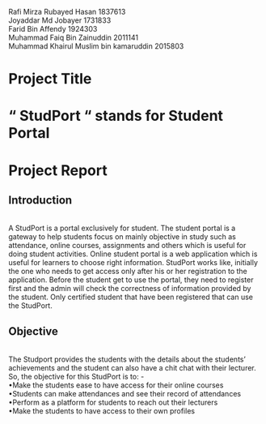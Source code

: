 Rafi Mirza Rubayed Hasan 1837613<br>
Joyaddar Md Jobayer 1731833<br>
Farid Bin Affendy 1924303<br>
Muhammad Faiq Bin Zainuddin 2011141<br>
Muhammad Khairul Muslim bin kamaruddin 2015803<br>


<h1>Project Title</h1> 
<h1>“ StudPort “ stands for Student Portal</h1>
<h1>Project Report</h1> 

<h2>Introduction</h2><br>
A StudPort is a portal exclusively for student. The student portal is a gateway to help students focus on mainly objective in study such as attendance, online courses, assignments and others which is useful for doing student activities. Online student portal is a web application which is useful for learners to choose right information. StudPort works like, initially the one who needs to get access only after his or her registration to the application. Before the student get to use the portal, they need to register first and the admin will check the correctness of information provided by the student. Only certified student that have been registered that can use the StudPort. 

<h2>Objective</h2><br>
The Studport provides the students with the details about the students’ achievements and the student can also have a chit chat with their lecturer. So, the objective for this StudPort is to: -
<br>&#x2022;Make the students ease to have access for their online courses<br>
&#x2022;Students can make attendances and see their record of attendances<br>
&#x2022;Perform as a platform for students to reach out their lecturers<br>
&#x2022;Make the students to have access to their own profiles <br>






